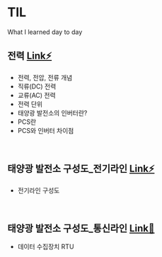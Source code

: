 # TIL
What I learned day to day


## 전력 [Link⚡](https://github.com/dlwnsgur9242/TIL/blob/main/electrical%20energy/%EC%A0%84%EB%A0%A5.md)
+   전력, 전압, 전류 개념
+   직류(DC) 전력
+   교류(AC) 전력
+   전력 단위
+   태양광 발전소의 인버터란?
+   PCS란
+   PCS와 인버터 차이점
<br>

## 태양광 발전소 구성도_전기라인 [Link⚡](https://github.com/dlwnsgur9242/TIL/blob/main/electrical%20energy/%ED%83%9C%EC%96%91%EA%B4%91%20%EB%B0%9C%EC%A0%84%EC%86%8C%20%EA%B5%AC%EC%84%B1%EB%8F%84_%EC%A0%84%EA%B8%B0%EB%9D%BC%EC%9D%B8.md)
+   전기라인 구성도
<br>

## 태양광 발전소 구성도_통신라인 [Link📡](https://github.com/dlwnsgur9242/TIL/blob/main/electrical%20energy/%ED%83%9C%EC%96%91%EA%B4%91%20%EB%B0%9C%EC%A0%84%EC%86%8C%20%EA%B5%AC%EC%84%B1%EB%8F%84_%ED%86%B5%EC%8B%A0%EB%9D%BC%EC%9D%B8.md)
+   데이터 수집장치 RTU
<br>